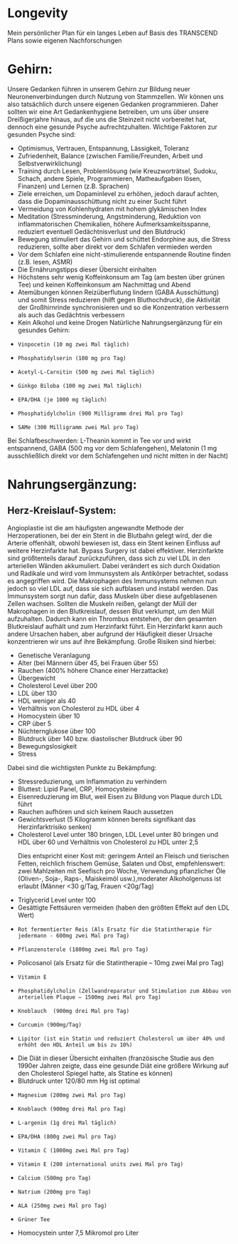 # Longevity
Mein persönlicher Plan für ein langes Leben auf Basis des TRANSCEND Plans sowie eigenen Nachforschungen

# Gehirn:
Unsere Gedanken führen in unserem Gehirn zur Bildung neuer Neuronenverbindungen durch Nutzung von Stammzellen. Wir können uns also tatsächlich durch unsere eigenen Gedanken programmieren. Daher sollten wir eine Art Gedankenhygiene betreiben, um uns über unsere Dreißigerjahre hinaus, auf die uns die Steinzeit nicht vorbereitet hat, dennoch eine gesunde Psyche aufrechtzuhalten. Wichtige Faktoren zur gesunden Psyche sind:
* 	Optimismus, Vertrauen, Entspannung, Lässigkeit, Toleranz
* 	Zufriedenheit, Balance (zwischen Familie/Freunden, Arbeit und Selbstverwirklichung)
* 	Training durch Lesen, Problemlösung (wie Kreuzworträtsel, Sudoku, Schach, andere Spiele, Programmieren, Matheaufgaben lösen, Finanzen) und Lernen (z.B. Sprachen)
* 	Ziele erreichen, um Dopaminlevel zu erhöhen, jedoch darauf achten, dass die Dopaminausschüttung nicht zu einer Sucht führt
* 	Vermeidung von Kohlenhydraten mit hohem glykämischen Index
* 	Meditation (Stressminderung, Angstminderung, Reduktion von inflammatorischen Chemikalien, höhere Aufmerksamkeitsspanne, reduziert eventuell Gedächtnisverlust und den Blutdruck)
* 	Bewegung stimuliert das Gehirn und schüttet Endorphine aus, die Stress reduzieren, sollte aber direkt vor dem Schlafen vermieden werden
* 	Vor dem Schlafen eine nicht-stimulierende entspannende Routine finden (z.B. lesen, ASMR)
* 	Die Ernährungstipps dieser Übersicht einhalten
* 	Höchstens sehr wenig Koffeinkonsum am Tag (am besten über grünen Tee) und keinen Koffeinkonsum am Nachmittag und Abend
* 	Atemübungen können Reizüberflutung lindern (GABA Ausschüttung) und somit Stress reduzieren (hilft gegen Bluthochdruck), die Aktivität der Großhirnrinde synchronisieren und so die Konzentration verbessern als auch das Gedächtnis verbessern
* 	Kein Alkohol und keine Drogen
Natürliche Nahrungsergänzung für ein gesundes Gehirn:
  * 	Vinpocetin (10 mg zwei Mal täglich)
  * 	Phosphatidylserin (100 mg pro Tag)
  * 	Acetyl-L-Carnitin (500 mg zwei Mal täglich)
  * 	Ginkgo Biloba (100 mg zwei Mal täglich)
  * 	EPA/DHA (je 1000 mg täglich)
  * 	Phosphatidylcholin (900 Milligramm drei Mal pro Tag)
  * 	SAMe (300 Milligramm zwei Mal pro Tag)
Bei Schlafbeschwerden: L-Theanin kommt in Tee vor und wirkt entspannend, GABA (500 mg vor dem Schlafengehen), Melatonin (1 mg ausschließlich direkt vor dem Schlafengehen und nicht mitten in der Nacht)

# Nahrungsergänzung:
##  Herz-Kreislauf-System: 
 Angioplastie ist die am häufigsten angewandte Methode der Herzoperationen, bei der ein Stent in die Blutbahn gelegt wird, der die Arterie offenhält, obwohl bewiesen ist, dass ein Stent keinen Einfluss auf weitere Herzinfarkte hat. Bypass Surgery ist dabei effektiver. Herzinfarkte sind größtenteils darauf zurückzuführen, dass sich zu viel LDL in den arteriellen Wänden akkumuliert. Dabei verändert es sich durch Oxidation und Radikale und wird vom Immunsystem als Antikörper betrachtet, sodass es angegriffen wird. Die Makrophagen des Immunsystems nehmen nun jedoch so viel LDL auf, dass sie sich aufblasen und instabil werden. Das Immunsystem sorgt nun dafür, dass Muskeln über diese aufgeblasenen Zellen wachsen. Sollten die Muskeln reißen, gelangt der Müll der Makrophagen in den Blutkreislauf, dessen Blut verklumpt, um den Müll aufzuhalten. Dadurch kann ein Thrombus entstehen, der den gesamten Blutkreislauf aufhält und zum Herzinfarkt führt. Ein Herzinfarkt kann auch andere Ursachen haben, aber aufgrund der Häufigkeit dieser Ursache konzentrieren wir uns auf ihre Bekämpfung. Große Risiken sind hierbei:
* 	Genetische Veranlagung
* 	Alter (bei Männern über 45, bei Frauen über 55)
* 	Rauchen (400% höhere Chance einer Herzattacke)
* 	Übergewicht
* 	Cholesterol Level über 200
* 	LDL über 130
* 	HDL weniger als 40
* 	Verhältnis von Cholesterol zu HDL über 4
* 	Homocystein über 10
* 	CRP über 5
* 	Nüchternglukose über 100
* 	Blutdruck über 140 bzw. diastolischer Blutdruck über 90
* 	Bewegungslosigkeit
* 	Stress

Dabei sind die wichtigsten Punkte zu Bekämpfung:
* 	Stressreduzierung, um Inflammation zu verhindern
* 	Bluttest: Lipid Panel, CRP, Homocysteine
* 	Eisenreduzierung im Blut, weil Eisen zu Bildung von Plaque durch LDL führt
* 	Rauchen aufhören und sich keinem Rauch aussetzen
* 	Gewichtsverlust (5 Kilogramm können bereits signifikant das Herzinfarktrisiko senken)
* 	Cholesterol Level unter 180 bringen, LDL Level unter 80 bringen und HDL über 60 und Verhältnis von Cholesterol zu HDL unter 2,5 <p>
Dies entspricht einer Kost mit:
geringem Anteil an Fleisch und tierischen Fetten,
reichlich frischem Gemüse, Salaten und Obst,
empfehlenswert: zwei Mahlzeiten mit Seefisch pro Woche,
Verwendung pflanzlicher Öle (Oliven-, Soja-, Raps-, Maiskeimöl usw.),moderater Alkoholgenuss ist erlaubt (Männer <30 g/Tag, Frauen <20g/Tag)
* 	Triglycerid Level unter 100
* 	Gesättigte Fettsäuren vermeiden (haben den größten Effekt auf den LDL Wert)
  * 	Rot fermentierter Reis (Als Ersatz für die Statintherapie für jedermann - 600mg zwei Mal pro Tag)
  * 	Pflanzensterole (1800mg zwei Mal pro Tag)
  *	Policosanol (als Ersatz für die Statintherapie – 10mg zwei Mal pro Tag)
  * 	Vitamin E 
  * 	Phosphatidylcholin (Zellwandreparatur und Stimulation zum Abbau von arteriellem Plaque – 1500mg zwei Mal pro Tag)
  * 	Knoblauch  (900mg drei Mal pro Tag)
  * 	Curcumin (900mg/Tag)
  * 	Lipitor (ist ein Statin und reduziert Cholesterol um über 40% und erhöht den HDL Anteil um bis zu 10%)
* 	Die Diät in dieser Übersicht einhalten (französische Studie aus den 1990er Jahren zeigte, dass eine gesunde Diät eine größere Wirkung auf den Cholesterol Spiegel hatte, als Statine es können)
* 	Blutdruck unter 120/80 mm Hg ist optimal
  * 	Magnesium (200mg zwei Mal pro Tag)
  * 	Knoblauch (900mg drei Mal pro Tag)
  * 	L-argenin (1g drei Mal täglich)
  * 	EPA/DHA (800g zwei Mal pro Tag)
  * 	Vitamin C (1000mg zwei Mal pro Tag)
  * 	Vitamin E (200 international units zwei Mal pro Tag)
  * 	Calcium (500mg pro Tag)
  * 	Natrium (200mg pro Tag)
  * 	ALA (250mg zwei Mal pro Tag)
  * 	Grüner Tee
* 	Homocystein unter 7,5 Mikromol pro Liter
